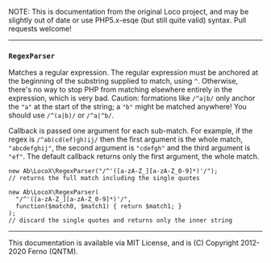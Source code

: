
NOTE: This is documentation from the original Loco project, and may be slightly out of date or use PHP5.x-esqe (but still quite valid) syntax.  Pull requests welcome!

-----
### `RegexParser`

Matches a regular expression. The regular expression must be anchored at the beginning of the substring supplied to match, using 
`^`. Otherwise, there's no way to stop PHP from matching elsewhere entirely in the expression, which is very bad. Caution: 
formations like `/^a|b/` only anchor the `"a"` at the start of the string; a `"b"` might be matched anywhere! You should use 
`/^(a|b)/` or `/^a|^b/`.

Callback is passed one argument for each sub-match. For example, if the regex is `/^ab(cd(ef)gh)ij/` then the first argument is 
the whole match, `"abcdefghij"`, the second argument is `"cdefgh"` and the third argument is `"ef"`. The default callback returns 
only the first argument, the whole match.

    new Ab\LocoX\RegexParser("/^'([a-zA-Z_][a-zA-Z_0-9]*)'/");
    // returns the full match including the single quotes
  
    new Ab\LocoX\RegexParser(
      "/^'([a-zA-Z_][a-zA-Z_0-9]*)'/",
      function($match0, $match1) { return $match1; }
    );
    // discard the single quotes and returns only the inner string




-----
This documentation is available via MIT License, and is (C) Copyright 2012-2020 Ferno (QNTM).
